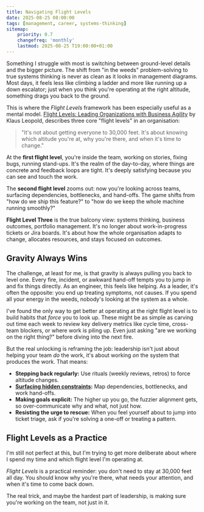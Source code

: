 ```yaml
---
title: Navigating Flight Levels
date: 2025-08-25 08:00:00
tags: [management, career, systems-thinking]
sitemap:
    priority: 0.7
    changefreq: 'monthly'
    lastmod: 2025-08-25 T19:00:00+01:00
---
```


Something I struggle with most is switching between ground-level details and the bigger picture. The shift from "in the weeds" problem-solving to true systems thinking is never as clean as it looks in management diagrams. Most days, it feels less like climbing a ladder and more like running up a down escalator; just when you think you're operating at the right altitude, something drags you back to the ground.

This is where the *Flight Levels* framework has been especially useful as a mental model. [Flight Levels: Leading Organizations with Business Agility](https://www.flightlevels.io/book) by Klaus Leopold, describes three core "flight levels" in an organisation:

> "It's not about getting everyone to 30,000 feet. It's about knowing which altitude you're at, why you're there, and when it's time to change."

At the **first flight level**, you're inside the team, working on stories, fixing bugs, running stand-ups. It's the realm of the day-to-day, where things are concrete and feedback loops are tight. It's deeply satisfying because you can see and touch the work.

The **second flight level** zooms out: now you're looking across teams, surfacing dependencies, bottlenecks, and hand-offs. The game shifts from "how do we ship this feature?" to "how do we keep the whole machine running smoothly?"

**Flight Level Three** is the true balcony view: systems thinking, business outcomes, portfolio management. It's no longer about work-in-progress tickets or Jira boards. It's about how the whole organisation adapts to change, allocates resources, and stays focused on outcomes.

## Gravity Always Wins

The challenge, at least for me, is that gravity is always pulling you back to level one. Every fire, incident, or awkward hand-off tempts you to jump in and fix things directly. As an engineer, this feels like helping. As a leader, it's often the opposite: you end up treating symptoms, not causes. If you spend all your energy in the weeds, nobody's looking at the system as a whole.

I've found the only way to get better at operating at the right flight level is to build habits that *force* you to look up. These might be as simple as carving out time each week to review key delivery metrics like cycle time, cross-team blockers, or where work is piling up. Even just asking "are we working on the right thing?" before diving into the next fire.

But the real unlocking is reframing the job: leadership isn't just about helping your team *do* the work, it's about working *on* the system that produces the work. That means:

- **Stepping back regularly:** Use rituals (weekly reviews, retros) to force altitude changes.
- **[Surfacing hidden constraints](/optimising-teams-with-theory-of-constraints):** Map dependencies, bottlenecks, and work hand-offs.
- **Making goals explicit:** The higher up you go, the fuzzier alignment gets, so over-communicate why and what, not just how.
- **Resisting the urge to rescue:** When you feel yourself about to jump into ticket triage, ask if you're solving a one-off or treating a pattern.

## Flight Levels as a Practice

I'm still not perfect at this, but I'm trying to get more deliberate about where I spend my time and which flight level I'm operating at.

*Flight Levels* is a practical reminder: you don't need to stay at 30,000 feet all day. You should know why you're there, what needs your attention, and when it's time to come back down.

The real trick, and maybe the hardest part of leadership, is making sure you're working on the team, not just in it.
